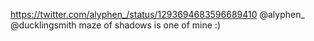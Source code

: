 https://twitter.com/alyphen_/status/1293694683596689410 @alyphen_ @ducklingsmith maze of shadows is one of mine :)